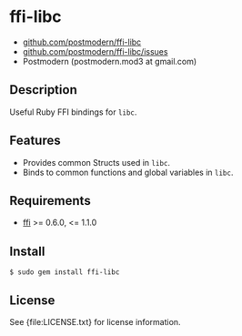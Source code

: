 # ffi-libc

* [github.com/postmodern/ffi-libc](http://github.com/postmodern/ffi-libc/)
* [github.com/postmodern/ffi-libc/issues](http://github.com/postmodern/ffi-libc/issues)
* Postmodern (postmodern.mod3 at gmail.com)

## Description

Useful Ruby FFI bindings for `libc`.

## Features

* Provides common Structs used in `libc`.
* Binds to common functions and global variables in `libc`.

## Requirements

* [ffi](http://github.com/ffi/ffi) >= 0.6.0, <= 1.1.0

## Install

    $ sudo gem install ffi-libc

## License

See {file:LICENSE.txt} for license information.

